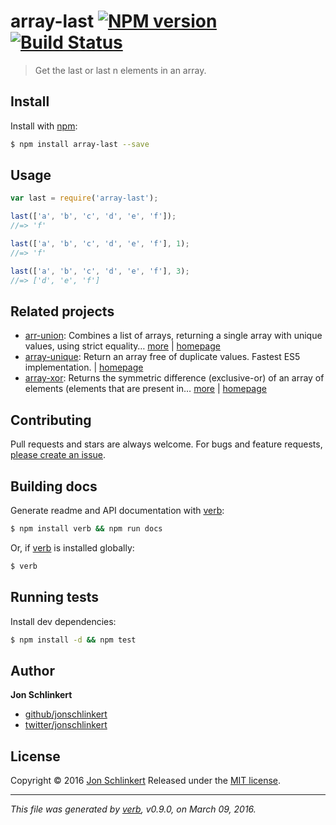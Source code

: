 # array-last [![NPM version](https://img.shields.io/npm/v/array-last.svg)](https://www.npmjs.com/package/array-last) [![Build Status](https://img.shields.io/travis/jonschlinkert/array-last.svg)](https://travis-ci.org/jonschlinkert/array-last)

> Get the last or last n elements in an array.

## Install

Install with [npm](https://www.npmjs.com/):

```sh
$ npm install array-last --save
```

## Usage

```js
var last = require('array-last');

last(['a', 'b', 'c', 'd', 'e', 'f']);
//=> 'f'

last(['a', 'b', 'c', 'd', 'e', 'f'], 1);
//=> 'f'

last(['a', 'b', 'c', 'd', 'e', 'f'], 3);
//=> ['d', 'e', 'f']
```

## Related projects

* [arr-union](https://www.npmjs.com/package/arr-union): Combines a list of arrays, returning a single array with unique values, using strict equality… [more](https://www.npmjs.com/package/arr-union) | [homepage](https://github.com/jonschlinkert/arr-union)
* [array-unique](https://www.npmjs.com/package/array-unique): Return an array free of duplicate values. Fastest ES5 implementation. | [homepage](https://github.com/jonschlinkert/array-unique)
* [array-xor](https://www.npmjs.com/package/array-xor): Returns the symmetric difference (exclusive-or) of an array of elements (elements that are present in… [more](https://www.npmjs.com/package/array-xor) | [homepage](https://github.com/jonschlinkert/array-xor)

## Contributing

Pull requests and stars are always welcome. For bugs and feature requests, [please create an issue](https://github.com/jonschlinkert/array-last/issues/new).

## Building docs

Generate readme and API documentation with [verb](https://github.com/verbose/verb):

```sh
$ npm install verb && npm run docs
```

Or, if [verb](https://github.com/verbose/verb) is installed globally:

```sh
$ verb
```

## Running tests

Install dev dependencies:

```sh
$ npm install -d && npm test
```

## Author

**Jon Schlinkert**

* [github/jonschlinkert](https://github.com/jonschlinkert)
* [twitter/jonschlinkert](http://twitter.com/jonschlinkert)

## License

Copyright © 2016 [Jon Schlinkert](https://github.com/jonschlinkert)
Released under the [MIT license](https://github.com/jonschlinkert/array-last/blob/master/LICENSE).

***

_This file was generated by [verb](https://github.com/verbose/verb), v0.9.0, on March 09, 2016._
